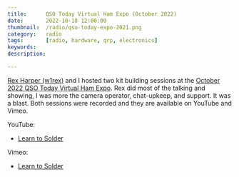 ```yaml
---
title: 		QSO Today Virtual Ham Expo (October 2022)
date: 		2022-10-18 12:00:00
thumbnail: 	/radio/qso-today-expo-2021.png
category: 	radio
tags: 		[radio, hardware, qrp, electronics]
keywords:   
description: 

---
```

[Rex Harper (w1rex)](http://qrpme.com) and I hosted two kit building sessions at the [October 2022 QSO Today Virtual Ham Expo](https://www.qsotodayhamexpo.com/mar21home.html). Rex did most of the talking and showing, I was more the camera operator, chat-upkeep, and support. It was a blast. Both sessions were recorded and they are available on YouTube and Vimeo.

YouTube:

* [Learn to Solder](https://www.youtube.com/watch?v=-_feuJLSpiE&t=1526s)

Vimeo:

* [Learn to Solder](https://vimeo.com/694402909)
